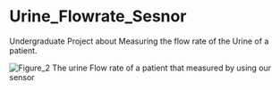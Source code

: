 # Urine_Flowrate_Sesnor
Undergraduate Project about Measuring the flow rate of the Urine of a patient.

![Figure_2](https://github.com/Sahan-Siri/Urine_Flowrate_Sesnor/assets/97254872/f3cb5768-73a7-4122-a282-f8369fda4e1c)
The urine Flow rate of a patient that measured by using our sensor
